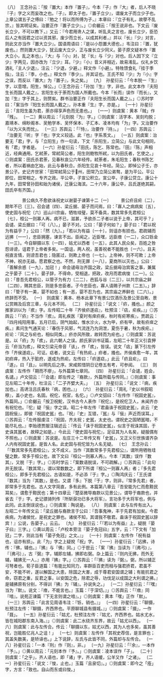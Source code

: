 <!-- { "loadSidebar": true } -->
〔八〕　王念孙云：「按『置大』本作『置子』，今本『子』作『大』者，后人不晓『子』字之义而妄改之也。『子』，即太子也，『置子立少』，谓废太子而立少子也。上章公谓五子之傅曰：『勉之！将以而所傅为子，』本章曰：『立子有礼，故孽不乱宗，』皆其明证矣。治要正作『置子立少』。」◎俞樾云：「按王说非也。下文云『废长立少，不可以教下，』又云：『今君用谗人之谋，听乱夫之言也，废长立少，臣恐后人之有因君之过以资其邪，废少而立长，以成其利者，』并以『长』『少』对言，则此文亦当作『置大立少』。国语周语曰：『是以小怨置大德也，』韦注曰：『置，犹废也。』然则置大立少，犹云废大立少，正与废长立少同义。晏子原文疑本作『置大立小，乱之本也』，『大』与『小』对，犹『长』与『少』对也。后人因下文『立少』字两见，因亦改为『立少』耳。『少』『小』音义并相近，故易淆乱。仪礼乡饮酒礼『主人少退』，注云：『少退，少避，』释文作『小避』。特牲馈食礼『挂于季指』，注云：『季，小也，』释文作『季少』。并其证也。王氏不知『少』为『小』字之误，而反以『置大』为『置子』，失之矣。」
〔九〕　孙星衍云：「今本脱一『生』字，以意增。阳生，悼公。」◎王念孙云：「孙加『生』字，非也。此文本作『夫阳生长而国人戴之』，言阳生长于荼而为国人所戴也。今本『长而』误作『而长』，又加『生』字于其上，则赘矣。群书治要正作『夫阳生长而国人戴之』。」◎苏时学曰：「案当作『阳生长而国人戴之』，孙本重『生』字，亦是。」
〔一十〕孙星衍云：「言阳生虽为君，荼亦得享声色而无患也。」
〔一一〕则虞案：黄本「贼」作「残」。
〔一二〕黄以周云：「元刻脱『为』字。」◎则虞案：活字本、吴刻均脱；嘉靖本、绵眇阁本、吴勉学本、吴怀保本、子汇本、凌本均有「为」字。又治要作「以为义失而忧」。
〔一三〕苏舆云：「『恃』，治要作『持』。」
〔一四〕苏舆云：「治要无『听』字『也』字文义较适。此『也』字系羡文。」
〔一五〕则虞案：治要无「君」字，与「立阳生」作一句读，下文「杀阳生，立简公」与此文句相同，有「君」字者是。
〔一六〕孙星衍云：「田氏，陈乞、陈常也。『田』『陈』声相近，经典通用。乞弒荼，常弒简公者，阳生则鲍牧所弒，以为田氏者，乞使之。」◎则虞案：田氏杀君荼，见春秋哀公六年经传。弒荼者，朱毛阳生；春秋书陈乞者，所以着祸由乞始，此云与春秋合。杀阳生见哀十年经。简公，即悼公子壬，亦景公子。史记齐世家：「田常弒简公于州，田常乃立简公弟骜，是为平公。平公即位，田常相之，专齐之政。平公卒，子宣公积立。宣公卒，子康公贷立。康公十九年，田常曾孙田和始为诸侯，迁康公海滨。二十六年，康公卒，吕氏遂绝其嗣，田氏卒有齐国。」



　　　　景公病久不愈欲诛祝史以谢晏子谏第十二〔一〕
　　景公疥且疟〔二〕，期年不已〔三〕。召会谴〔四〕、梁丘据、晏子而问焉，曰：「寡人之病病矣〔五〕，使史固与祝佗〔六〕巡山川宗庙，牺牲珪璧，莫不备具，数其常多先君桓公〔七〕，桓公一则寡人再。病不已，滋甚，予欲杀二子者以说于上帝，其可乎？」会谴、梁丘据曰：「可〔八〕。」晏子不对。公曰：「晏子何如？」晏子曰：「君以祝为有益乎？」公曰：「然〔九〕。」「若以为有益〔一十〕，则诅亦有损也。君疏辅而远拂〔一一〕，忠臣拥塞，谏言不出。臣闻之，近臣嘿，远臣瘖〔一二〕，众口铄金〔一三〕。今自聊摄以东〔一四〕，姑尤以西者〔一五〕，此其人民众矣，百姓之咎怨诽谤，诅君于上帝者多矣。一国诅，两人祝，虽善祝者不能胜也〔一六〕。且夫祝直言情，则谤吾君也；隐匿过，则欺上帝也〔一七〕。上帝神，则不可欺；上帝不神，祝亦无益。愿君察之也。不然，刑无罪〔一八〕，夏商所以灭也。」公曰：「善解余惑〔一九〕，加冠！」命会谴毋治齐国之政，梁丘据毋治宾客之事，兼属之乎晏子〔二十〕。晏子辞，不得命，受相退，把政，改月而君病悛〔二一〕。公曰：「昔吾先君桓公，以管子为有力〔二二〕，邑狐与谷〔二三〕，以共宗庙之鲜〔二四〕，赐其忠臣，则是多忠臣者。子今忠臣也，寡人请赐子州款〔二五〕。」辞曰：「管子有一美，婴不如也；有一恶，婴不忍为也，其宗庙之养鲜也〔二六〕。」终辞而不受。
〔一〕　则虞案：黄本、杨本此章下有景公饮酒乐及景公至自畋、景公赏赐及后宫三章，与元本不同。
〔二〕　孙星衍云：「说文：『疥，搔也。』颜之推家训以为『痎』字。左传昭二十年『齐侯疥遂痁』，杜预注：『痁，疟疾。』」◎苏舆云：「『疥』不当作『痎』。周礼疾医『夏时有痒疥疾，秋时有疟寒疾』，贾疏云：『四月纯阳用事，五月已后，阴气始起，惟水沴火，水为甲，疥有甲，故有疥痒之疾。』素问生气通天论：『春伤于风邪，气流连乃为洞泄，夏伤于暑，秋为疾疟。』疟论：『风之与疟也，相似同类。』疥亦风所致，故转而为疟也。」◎则虞案：苏说是。以「疥」为「痎」，此六朝人之误。颜氏家训书证篇，左昭二十年正义引袁狎云「疥当为痎」，释文引梁元帝音「该」，作「痎」，皆误。说文「痁」篆下引左传作「齐侯遂痁」，可证。痁者，说文云「有热疟。」疥者，搔也。齐侯疾愈一年，其初疥痒，热入于脏府，遂成为热疟。左传曰：「疥遂痁，」此云「疥且疟」，曰「遂」，曰「且」，以明先后之序。宋咸熙惜阴日记卷五有考，可参阅。
〔三〕　则虞案：左传作「期而不瘳」，与外篇第七章同。
〔四〕　孙星衍云：「会谴，姓会，名谴。」卢文弨云：「『会谴』即左传之『裔款』，外篇所载与传同。』◎则虞案：事见左昭二十年传，杜注云：「二子齐嬖大夫。」
〔五〕　孙星衍云：「说文：『病，疾加也。』高诱注吕氏春秋『病，困也。』」
〔六〕　孙星衍云：「周礼『史以书叙昭穆』，盖小史也，名固。祝佗，祝官，名佗。」◎卢文弨曰：「左传作『祝固史嚚』，外篇同。」◎俞樾云「按卫祝鮀，汉书古今人表作『祝佗』，是祝佗卫人，未闻齐亦有祝佗也。『佗』疑『佞』字之误。昭二十年左传『君盍诛于祝固史嚚』，此云『史固祝佞』，即彼『祝固史嚚』也。『祝』『史』互错，『嚚』与『佞』声近而误耳。」◎苏舆云：「左传服虔注：『祝固，齐太祝；史嚚，太史也。谓祝史之固陋嚚暗，不能尽礼也。』李贻德贾服注辑述云：『传云「诛于祝固史嚚」，似言于祝诛其固，于史诛其嚚者，故释之如是。』今此云『使史固与祝佗』，足征其为人名矣，疑服偶有不照也。」◎则虞案：苏说是。左庄三十二年传又有「史嚚」，又正义引世族谱齐杂人内有祝固史嚚，是皆人名。此史固与祝佗皆为人名无疑。
〔七〕　王念孙云：「『数其常多先君桓公』，文不成义，当作『其数常多于先君桓公』，谓所用牺牲珪璧之数，常多于桓公也，故下文曰『桓公一则寡人再』。今本『其数』误作『数其』，又脱『于』字。」◎苏时学云：「案数语脱误，不可疏解。」◎苏舆云：「此句并无脱误。『数其常』，谓以常数数之，即下所谓『桓公一则寡人再』者；『多先君桓公』，即多于先君桓公。古语如是，不必添『于』字。」◎陶鸿庆云：「王氏谓『数其』当为『其数』，是也。又谓『多』下脱『于』字，则非。『常多先君』者，即常多于先君也。古人文字简直，多有此例。本篇第八章云『吾安能为仁而愈黥民耳矣』，谓愈于黥民也；第十四章云『楚巫微导裔款以见景公』，谓导于裔款也，并省去『于』字。史记骠骑列传『所斩获功已多大将军』，言功多于大将军也，例与此同。此主倒误说也。」◎则虞案：陶说是。
〔八〕　则虞案：此与左传有出入。左昭二十年传文云：「梁丘据与裔款言于公曰：『吾事鬼神，丰于先君有加矣。今君疾病，为诸侯忧，是祝史之罪也。诸侯不知，其谓我不敬君。盍诛于祝固史嚚以辞宾！』公说，告晏子。」云云。
〔九〕　孙星衍云：「『若以为有益』上，疑脱『晏子曰』三字。」◎黄以周云：「卢校本旁注『晏子免冠曰』五字，云：『下文有「加冠」二字，则此当有「晏子免冠」之文。』」
〔一十〕则虞案：左传作「祝有益也，诅亦有损」。此「为」字之上疑挩「祝」字。
〔一一〕孙星衍云：「远拂，诗传：『佛，辅也。』『拂』与『佛』同。」◎于鬯云：「案『拂』当读为『｛弗弓｝』，『｛弗弓｝』，古『弼』字，辅即左辅，拂即右弼。杂上篇云：『则内无拂，而外无辅，辅拂无一人，』亦用『拂』字。」◎苏舆云：「『拂』读为『弼』。弼，所以辅正弓弩者也。荀子臣道篇：『有能比知同力，率群臣百吏而相与强君挢君，君虽不安，不能不听，遂以解国之大患，除国之大害，成于尊君安国谓之辅；有能抗君之命，窃君之重，反君之事，以安国之危，除君之辱，功伐足以成国之大利谓之拂。』是辅拂原有分别，不得训『拂』为『辅』。孙说失之。」
〔一二〕孙星衍云：「『嘿』当为『默』。说文：『瘖，不能言也。』玉篇：『于深切。』」◎苏舆云：「『瘖』同『喑』。说苑正谏篇『下无言则谓之喑』。」◎则虞案：黄本「嘿」正作「默」。
〔一三〕苏舆云：「此言见周语韦注：『铄，销也。』」
〔一四〕孙星衍云：「聊摄，杜预注左传：『聊摄，齐西界也。平原聊城县有摄城。』」◎则虞案：「摄」，一作「聂」。
〔一五〕孙星衍云：「姑尤，杜预注左传：『姑尤，齐西界也。姑水尤水，皆在城阳郡东南入海。』」◎则虞案：此二水绕齐东界，故云「姑尤以西」。
〔一六〕则虞案：此与左传合。传云：「聊摄以东，姑尤以西，其为人也多矣，虽其善祝，岂能胜亿兆人之诅！」
〔一七〕则虞案：左传作「其祝史荐信，是言罪也；其盖失数美，是矫诬也。」上下说辞，左氏与此皆不同，外篇却与左传合。
〔一八〕孙星衍云：「一本『刑』作『则』，非。」
〔一九〕孙星衍云：「『余』，一本作『予』。」◎黄以周云：「元刻本作『予』。」◎则虞案：凌本误作「子」。
〔二十〕则虞案：「之乎」，齐人语也，即「诸」字，齐人语缓，公羊又作「之诸」。
〔二一〕孙星衍云：「说文：『悛，止也，』玉篇『且泉切』。」◎则虞案：即今之「痊」字，方言：「致也。自山而东或曰悛。」
